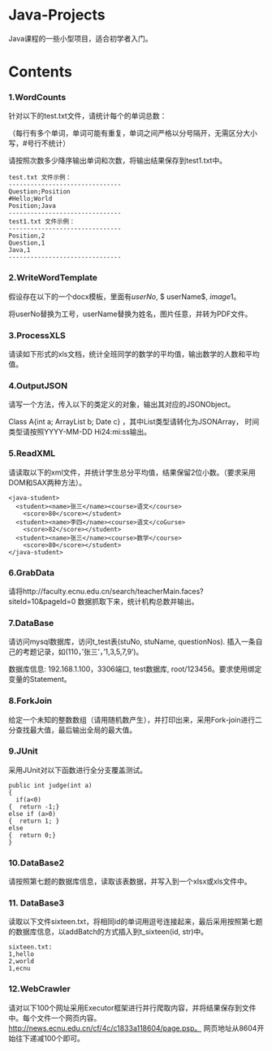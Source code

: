 # Java-Projects
Java课程的一些小型项目，适合初学者入门。

# Contents

### 1.WordCounts

针对以下的test.txt文件，请统计每个的单词总数：

（每行有多个单词，单词可能有重复，单词之间严格以分号隔开，无需区分大小写，#号行不统计）

请按照次数多少降序输出单词和次数，将输出结果保存到test1.txt中。
```
test.txt 文件示例：
-------------------------------
Question;Position
#Hello;World
Position;Java
-------------------------------
test1.txt 文件示例：
-------------------------------
Position,2
Question,1
Java,1
-------------------------------
```

### 2.WriteWordTemplate
假设存在以下的一个docx模板，里面有$userNo$, $ userName$,  $image1$。

将userNo替换为工号，userName替换为姓名，图片任意，并转为PDF文件。

### 3.ProcessXLS
请读如下形式的xls文档，统计全班同学的数学的平均值，输出数学的人数和平均值。

### 4.OutputJSON
请写一个方法，传入以下的类定义的对象，输出其对应的JSONObject。

Class A{int a; ArrayList<String> b; Date c} ，其中List类型请转化为JSONArray， 时间类型请按照YYYY-MM-DD Hi24:mi:ss输出。

### 5.ReadXML
请读取以下的xml文件，并统计学生总分平均值，结果保留2位小数。（要求采用DOM和SAX两种方法）。

```
<java-student>
  <student><name>张三</name><course>语文</course> 
    <score>80</score></student>
  <student><name>李四</name><course>语文</coGurse> 
    <score>82</score></student>
  <student><name>张三</name><course>数学</course> 
    <score>80</score></student>
</java-student>
```

### 6.GrabData
请将http://faculty.ecnu.edu.cn/search/teacherMain.faces?siteId=10&pageId=0 数据抓取下来，统计机构总数并输出。

### 7.DataBase
请访问mysql数据库，访问t_test表(stuNo, stuName, questionNos). 插入一条自己的考题记录，如(110，’张三’，’1,3,5,7,9’)。

数据库信息: 192.168.1.100，3306端口, test数据库, root/123456。要求使用绑定变量的Statement。

### 8.ForkJoin
给定一个未知的整数数组（请用随机数产生），并打印出来，采用Fork-join进行二分查找最大值，最后输出全局的最大值。

### 9.JUnit
采用JUnit对以下函数进行全分支覆盖测试。
```
public int judge(int a)
{
  if(a<0) 
{  return -1;}
else if (a>0)
{  return 1; }
else
{  return 0;}
}
```

### 10.DataBase2
请按照第七题的数据库信息，读取该表数据，并写入到一个xlsx或xls文件中。


### 11. DataBase3
读取以下文件sixteen.txt，将相同id的单词用逗号连接起来，最后采用按照第七题的数据库信息，以addBatch的方式插入到t_sixteen(id, str)中。
```
sixteen.txt:
1,hello
2,world
1,ecnu
```

### 12.WebCrawler
请对以下100个网址采用Executor框架进行并行爬取内容，并将结果保存到文件中。每个文件一个网页内容。http://news.ecnu.edu.cn/cf/4c/c1833a118604/page.psp。 网页地址从8604开始往下递减100个即可。

